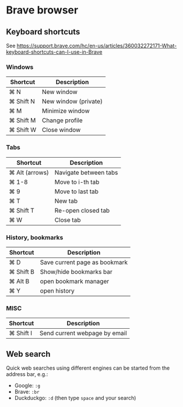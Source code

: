 # Brave browser

## Keyboard shortcuts

See https://support.brave.com/hc/en-us/articles/360032272171-What-keyboard-shortcuts-can-I-use-in-Brave


### Windows

| Shortcut | Description |
| -------- | ----------- |
| ⌘ N | New window
| ⌘ Shift N | New window (private)
| ⌘ M | Minimize window
| ⌘ Shift M | Change profile
| ⌘ Shift W | Close window


### Tabs

| Shortcut | Description |
| -------- | ----------- |
| ⌘ Alt (arrows) | Navigate between tabs
| ⌘ 1-8 | Move to i-th tab
| ⌘ 9 | Move to last tab
| ⌘ T | New tab
| ⌘ Shift T | Re-open closed tab
| ⌘ W | Close tab


### History, bookmarks

| Shortcut | Description |
| -------- | ----------- |
| ⌘ D | Save current page as bookmark
| ⌘ Shift B | Show/hide bookmarks bar
| ⌘ Alt B | open bookmark manager
| ⌘ Y | open history

### MISC

| Shortcut | Description |
| -------- | ----------- |
| ⌘ Shift I | Send current webpage by email


## Web search

Quick web searches using different engines can be started from the address bar, e.g.:
- Google: `:g`
- Brave: `:br`
- Duckduckgo: `:d`
(then type `space` and your search)

